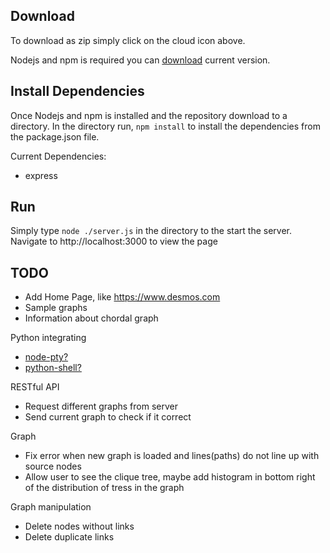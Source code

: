 ## Download
To download as zip simply click on the cloud icon above.

Nodejs and npm is required you can
[download](https://nodejs.org/en/download/) current version.

## Install Dependencies
Once Nodejs and npm is installed and the repository download to a directory. In the directory run, `npm install` to install the dependencies from the package.json file.

Current Dependencies:
* express


## Run
Simply type `node ./server.js` in the directory to the start the server. Navigate to http://localhost:3000 to view the page

## TODO

* Add Home Page, like https://www.desmos.com
* Sample graphs
* Information about chordal graph

Python integrating
* [node-pty?](https://github.com/Microsoft/node-pty)
* [python-shell?](https://github.com/extrabacon/python-shell)

RESTful API
* Request different graphs from server
* Send current graph to check if it correct

Graph
* Fix error when new graph is loaded and lines(paths) do not line up with source nodes
* Allow user to see the clique tree, maybe add histogram in bottom right of the distribution of tress in the graph

Graph manipulation
* Delete nodes without links
* Delete duplicate links
